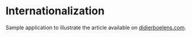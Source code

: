 # Internationalization

Sample application to illustrate the article available on [didierboelens.com](https://www.didierboelens.com/faq/week4/).

